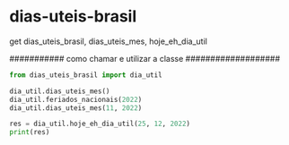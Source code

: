 # dias-uteis-brasil
get dias_uteis_brasil, dias_uteis_mes, hoje_eh_dia_util

########### como chamar e utilizar a classe ###################
```python
from dias_uteis_brasil import dia_util

dia_util.dias_uteis_mes()
dia_util.feriados_nacionais(2022)    
dia_util.dias_uteis_mes(11, 2022)

res = dia_util.hoje_eh_dia_util(25, 12, 2022)
print(res)
```
